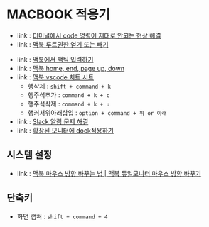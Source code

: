 # MACBOOK 적응기
<!-- 2023.10.22 -->
- link : [터미널에서 code 명령어 제대로 안되는 현상 해결](https://stackoverflow.com/questions/69004740/vs-code-denied-permission-unlink-usr-local-bin-code)
- link : [맥북 루트권한 얻기 또는 빼기](https://jjongguet.tistory.com/126)
<!-- 2023.10.19 -->
- link : [맥북에서 백틱 입력하기](https://velog.io/@lemon-ginger/%EB%A7%A5%EB%B6%81%EC%97%90%EC%84%9C-%EB%B0%B1%ED%8B%B1%EC%9E%85%EB%A0%A5%ED%95%98%EA%B8%B0)
- link : [맥북 home, end, page up, down](https://macnews.tistory.com/4067)
- link : [맥북 vscode 치트 시트](https://tagilog.tistory.com/1245)
    - 행삭제 : ```shift + command + k```
    - 행주석추가 : ```command + k + c```
    - 행주석삭제 : ```command + k + u```
    - 행커서위아래삽입 : ```option + command + 위 or 아래```
- link : [Slack 알림 문제 해결](https://slack.com/intl/ko-kr/help/articles/360001559367-Slack-%EC%95%8C%EB%A6%BC-%EB%AC%B8%EC%A0%9C-%ED%95%B4%EA%B2%B0)
- link : [확장된 모니터에 dock적용하기](https://psyinteractive.tistory.com/entry/Mac-%EB%A7%A5%EC%97%90%EC%84%9C-dock%EC%9D%84-%EB%B3%B4%EC%A1%B0-%EB%94%94%EC%8A%A4%ED%94%8C%EB%A0%88%EC%9D%B4%EB%A1%9C-%EC%9D%B4%EB%8F%99%ED%95%98%EB%8A%94-%EA%B0%84%EB%8B%A8%ED%95%9C-%EB%B0%A9%EB%B2%95)

## 시스템 설정
- link : [맥북 마우스 방향 바꾸는 법 | 맥북 듀얼모니터 마우스 방향 바꾸기](https://zzinise.tistory.com/91)

## 단축키
- 화면 캡쳐 : ```shift + command + 4```